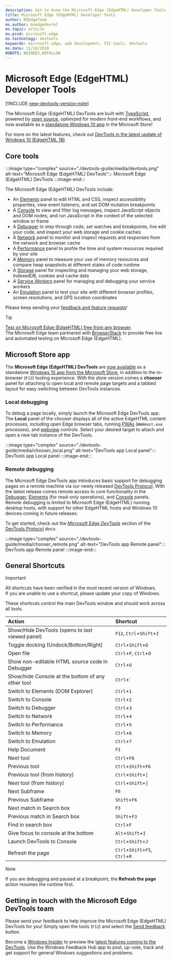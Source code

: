 ```yaml
---
description: Get to know the Microsoft Edge (EdgeHTML) Developer Tools
title: Microsoft Edge (EdgeHTML) Developer Tools
author: MSEdgeTeam
ms.author: msedgedevrel
ms.topic: article
ms.prod: microsoft-edge
ms.technology: devtools
keywords: microsoft edge, web development, f12 tools, devtools
ms.date: 11/19/2020
ROBOTS: NOINDEX,NOFOLLOW
---
```

# Microsoft Edge (EdgeHTML) Developer Tools  

[!INCLUDE [new-devtools-version-note](../includes/new-devtools-version-note.md)]  

The Microsoft Edge \(EdgeHTML\) DevTools are built with [TypeScript][TypeScriptIndex], powered by [open source][GithubMicrosoftChakracore], optimized for modern front-end workflows, and now available as a [standalone Windows 10 app][MicrosoftStoreEdgeDevtoolsPreview] in the Microsoft Store!  

For more on the latest features, check out [DevTools in the latest update of Windows 10 (EdgeHTML 18)][DevtoolsGuideEdgehtmlWhatsnew].  

## Core tools  

:::image type="complex" source="./devtools-guide/media/devtools.png" alt-text="Microsoft Edge (EdgeHTML) DevTools":::
   Microsoft Edge (EdgeHTML) DevTools
:::image-end:::

<!--![Microsoft Edge \(EdgeHTML\) DevTools][ImageDevtoolsEdgehtml]  -->  

The Microsoft Edge \(EdgeHTML\) DevTools include:  

*   An [Elements][DevtoolsGuideEdgehtmlElements] panel to edit HTML and CSS, inspect accessibility properties, view event listeners, and set DOM mutation breakpoints  
*   A [Console][DevtoolsGuideEdgehtmlConsole] to view and filter log messages, inspect JavaScript objects and DOM nodes, and run JavaScript in the context of the selected window or frame  
*   A [Debugger][DevtoolsGuideEdgehtmlDebugger] to step through code, set watches and breakpoints, live edit your code, and inspect your web storage and cookie caches  
*   A [Network][DevtoolsGuideEdgehtmlNetwork] panel to monitor and inspect requests and responses from the network and browser cache  
*   A [Performance][DevtoolsGuideEdgehtmlPerformance] panel to profile the time and system resources required by your site  
*   A [Memory][DevtoolsGuideEdgehtmlMemory] panel to measure your use of memory resources and compare heap snapshots at different states of code runtime  
*   A [Storage][DevtoolsGuideEdgehtmlStorage] panel for inspecting and managing your web storage, IndexedDB, cookies and cache data  
*   A [Service Workers][DevtoolsGuideEdgehtmlServiceworkers] panel for managing and debugging your service workers  
*   An [Emulation][DevtoolsGuideEdgehtmlEmulation] panel to test your site with different browser profiles, screen resolutions, and GPS location coordinates  

Please keep sending your [feedback and feature requests](#getting-in-touch-with-the-microsoft-edge-devtools-team)!  

> [!TIP]
> [Test on Microsoft Edge \(EdgeHTML\) free from any browser][BrowserstackEdgehtml].  
> The Microsoft Edge team partnered with [BrowserStack][BrowserstackEdgehtml] to provide free live and automated testing on Microsoft Edge \(EdgeHTML\).  

## Microsoft Store app  

The **Microsoft Edge \(EdgeHTML\) DevTools** are [now available][DevtoolsGuideEdgehtmlWhatsnew] as a standalone [Windows 10 app from the Microsoft Store][MicrosoftStoreEdgeDevtoolsPreview], in addition to the in-browser \(`F12`\) tooling experience.  With the store version comes a **chooser** panel for attaching to open local and remote page targets and a tabbed layout for easy switching between DevTools instances.  

### Local debugging  

To debug a page locally, simply launch the Microsoft Edge DevTools app.  The **Local** panel of the chooser displays all of the active EdgeHTML content processes, including open Edge browser tabs, running [PWAs][PwasEdgehtmlIndex] \(`WWAHost.exe` processes\), and [webview][HostingWebview] controls.  Select your desired target to attach and open a new tab instance of the DevTools.  

:::image type="complex" source="./devtools-guide/media/chooser_local.png" alt-text="DevTools app Local panel":::
   DevTools app Local panel
:::image-end:::

<!--![DevTools app Local panel][ImageDevtoolsGuideEdgehtmlChooselocal]  -->  

### Remote debugging  

The Microsoft Edge DevTools app introduces basic support for debugging pages on a remote machine via our newly released [DevTools Protocol][DevtoolsProtocolEdgehtmlIndex].  With the latest release comes remote access to core functionality in the [Debugger][DevtoolsGuideEdgehtmlDebugger], [Elements][DevtoolsGuideEdgehtmlElements] \(for read-only operations\), and [Console][DevtoolsGuideEdgehtmlConsole] panels.  Remote debugging is limited to Microsoft Edge \(EdgeHTML\) running desktop hosts, with support for other EdgeHTML hosts and Windows 10 devices coming in future releases.  

To get started, check out the [*Microsoft Edge DevTools*][DevtoolsProtocolEdgehtmlClientsEdgePreview] section of the [DevTools Protocol][DevtoolsProtocolEdgehtmlIndex] docs.  

:::image type="complex" source="./devtools-guide/media/chooser_remote.png" alt-text="DevTools app Remote panel":::
   DevTools app Remote panel
:::image-end:::

<!--![DevTools app Remote panel][ImageDevtoolsGuideEdgehtmlRemote]  -->  

## General Shortcuts  

> [!IMPORTANT]
> All shortcuts have been verified in the most recent version of Windows.  
> If you are unable to use a shortcut, please update your copy of Windows.  

These shortcuts control the main DevTools window and should work across all tools.  

| Action | Shortcut |  
|:--- |:--- |  
| Show/Hide DevTools \(opens to last viewed panel\) | `F12`, `Ctrl`+`Shift`+`I` |  
| Toggle docking \(Undock/Bottom/Right\) | `Ctrl`+`Shift`+`D` |  
| Open file | `Ctrl`+`P`, `Ctrl`+`O` |  
| Show non-editable HTML source code in Debugger | `Ctrl`+`U` |  
| Show/hide Console at the bottom of any other tool  | `Ctrl`+`` ` `` |  
| Switch to Elements \(DOM Explorer\) | `Ctrl`+`1` |  
| Switch to Console |  `Ctrl`+`2` |  
| Switch to Debugger | `Ctrl`+`3` |  
| Switch to Network | `Ctrl`+`4` |  
| Switch to Performance | `Ctrl`+`5` |  
| Switch to Memory | `Ctrl`+`6` |  
| Switch to Emulation | `Ctrl`+`7` |  
| Help Document | `F1` |  
| Next tool | `Ctrl`+`F6` |  
| Previous tool | `Ctrl`+`Shift`+`F6` |  
| Previous tool \(from history\) | `Ctrl`+`Shift`+`[` |  
| Next tool \(from history\) | `Ctrl`+`Shift`+`]` |  
| Next Subframe | `F6` |  
| Previous Subframe | `Shift`+`F6` |  
| Next match in Search box | `F3` |  
| Previous match in Search box | `Shift`+`F3` |  
| Find in search box | `Ctrl`+`F` |  
| Give focus to console at the bottom | `Alt`+`Shift`+`I` |  
| Launch DevTools to Console | `Ctrl`+`Shift`+`J` |  
| Refresh the page | `Ctrl`+`Shift`+`F5`, `Ctrl`+`R` |  

> [!NOTE]
> If you are debugging and paused at a breakpoint, the **Refresh the page** action resumes the runtime first.  

## Getting in touch with the Microsoft Edge DevTools team  

Please send your feedback to help improve the Microsoft Edge \(EdgeHTML\) DevTools for you!  Simply open the tools \(`F12`\) and select the [Send feedback](#microsoft-edge-edgehtml-developer-tools) button.  

Become a [Windows Insider][WindowsInsiderProgram] to preview the [latest features coming to the DevTools][DevtoolsGuideEdgehtmlWhatsnew].  Use the Windows Feedback Hub app to post, up-vote, track and get support for general Windows suggestions and problems.  

<!-- image links  -->  

<!--[ImageDevtoolsEdgehtml]: /microsoft-edge/devtools-guide/media/devtools.png "Microsoft Edge (EdgeHTML) DevTools"  -->  
<!--[ImageDevtoolsGuideEdgehtmlChooselocal]: /microsoft-edge/devtools-guide/media/chooser_local.png "DevTools app Local panel"  -->  
<!--[ImageDevtoolsGuideEdgehtmlRemote]: /microsoft-edge/devtools-guide/media/chooser_remote.png "DevTools app Remote panel"  -->  

<!-- links  -->  

[DevtoolsGuideEdgehtmlConsole]: /microsoft-edge/devtools-guide/console "Console"  
[DevtoolsGuideEdgehtmlDebugger]: /microsoft-edge/devtools-guide/debugger "Debugger"  
[DevtoolsGuideEdgehtmlElements]: /microsoft-edge/devtools-guide/elements "Elements"  
[DevtoolsGuideEdgehtmlEmulation]: /microsoft-edge/devtools-guide/emulation "Emulation"  
[DevtoolsGuideEdgehtmlMemory]: /microsoft-edge/devtools-guide/memory "Memory"  
[DevtoolsGuideEdgehtmlNetwork]: /microsoft-edge/devtools-guide/network "Network"  
[DevtoolsGuideEdgehtmlPerformance]: /microsoft-edge/devtools-guide/performance "Performance"  
[DevtoolsGuideEdgehtmlServiceworkers]: /microsoft-edge/devtools-guide/service-workers "Service Workers"  
[DevtoolsGuideEdgehtmlStorage]: /microsoft-edge/devtools-guide/storage "Storage"  
[DevtoolsGuideEdgehtmlWhatsnew]: /microsoft-edge/devtools-guide/whats-new "DevTools in the latest Windows 10 update (EdgeHTML 18)"  
[DevtoolsProtocolEdgehtmlIndex]: /microsoft-edge/devtools-protocol/index "Microsoft Edge (EdgeHTML) DevTools Protocol"  
[DevtoolsProtocolEdgehtmlClientsEdgePreview]: /microsoft-edge/devtools-protocol/0.1/clients.md#microsoft-edge-devtools-preview "Microsoft Edge DevTools Preview - DevTools Protocol Clients"  
[HostingWebview]: /microsoft-edge/hosting/webview "WebView (EdgeHTML) for Windows 10 apps"  
[PwasEdgehtmlIndex]: /microsoft-edge/progressive-web-apps-edgehtml/index "Progressive Web Apps (EdgeHTML) on Windows"  

[MicrosoftStoreEdgeDevtoolsPreview]: https://www.microsoft.com/store/p/microsoft-edge-devtools-preview/9mzbfrmz0mnj "Microsoft Edge DevTools Preview"  

[WindowsInsiderProgram]: https://insider.windows.com "Windows Insider Program"  

[BrowserstackEdgehtml]: https://www.browserstack.com/test-on-microsoft-edge-browser "Microsoft Edge Browser Testing for Free | BrowserStack"  

[GithubMicrosoftChakracore]: https://github.com/Microsoft/ChakraCore "microsoft/ChakraCore | GitHub"  

[TypeScriptIndex]: https://www.typescriptlang.org "TypeScript"  
